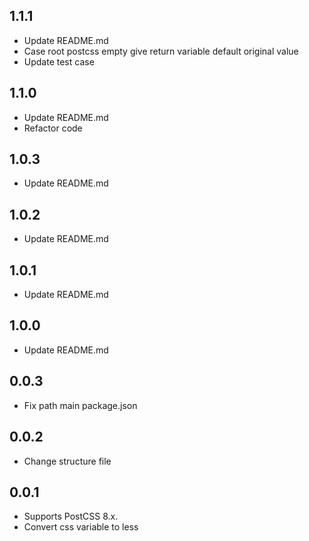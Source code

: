 ## 1.1.1
- Update README.md
- Case root postcss empty give return variable default original value
- Update test case
## 1.1.0
- Update README.md
- Refactor code
## 1.0.3
- Update README.md
## 1.0.2
- Update README.md
## 1.0.1
- Update README.md
## 1.0.0
- Update README.md
## 0.0.3
- Fix path main package.json
## 0.0.2
- Change structure file
## 0.0.1
- Supports PostCSS 8.x.
- Convert css variable to less
